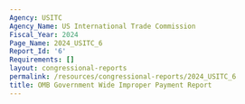 ```yaml
---
Agency: USITC
Agency_Name: US International Trade Commission
Fiscal_Year: 2024
Page_Name: 2024_USITC_6
Report_Id: '6'
Requirements: []
layout: congressional-reports
permalink: /resources/congressional-reports/2024_USITC_6
title: OMB Government Wide Improper Payment Report
---
```

